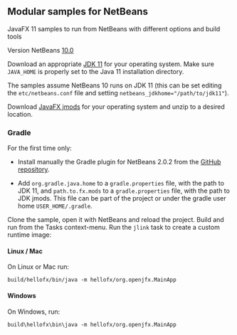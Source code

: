 ## Modular samples for NetBeans

JavaFX 11 samples to run from NetBeans with different options and build tools

Version NetBeans [10.0](https://netbeans.apache.org/download/nb100/nb100.html)

Download an appropriate [JDK 11](https://jdk.java.net/11/) for your operating system. Make sure `JAVA_HOME` 
is properly set to the Java 11 installation directory. 

The samples assume NetBeans 10 runs on JDK 11 (this can be set editing the `etc/netbeans.conf` file
and setting `netbeans_jdkhome="/path/to/jdk11"`).

Download [JavaFX jmods](https://gluonhq.com/products/javafx/) for your operating 
system and unzip to a desired location.

### Gradle

For the first time only:

- Install manually the Gradle plugin for NetBeans 2.0.2 from the 
[GitHub repository](https://github.com/kelemen/netbeans-gradle-project/releases).

- Add `org.gradle.java.home` to a `gradle.properties` file, with the path to JDK 11, and
 `path.to.fx.mods` to a `gradle.properties` file, with the path to JDK jmods. This file 
can be part of the project or under the gradle user home `USER_HOME/.gradle`. 

Clone the sample, open it with NetBeans and reload the project. Build and run
from the Tasks context-menu. Run the `jlink` task to create a custom runtime image:

#### Linux / Mac

On Linux or Mac run:

    build/hellofx/bin/java -m hellofx/org.openjfx.MainApp

#### Windows

On Windows, run:

    build\hellofx\bin\java -m hellofx/org.openjfx.MainApp
